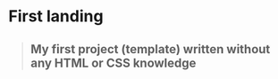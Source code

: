 # First landing

> ## My first project (template) written **without** any __HTML__ or __CSS__ knowledge
